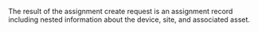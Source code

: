 The result of the assignment create request is an assignment record including nested
information about the device, site, and associated asset.